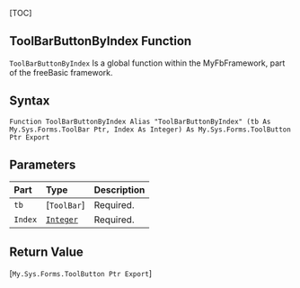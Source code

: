 [TOC]
## ToolBarButtonByIndex Function

`ToolBarButtonByIndex` Is a global function within the MyFbFramework, part of the freeBasic framework.
## Syntax

```freeBasic
Function ToolBarButtonByIndex Alias "ToolBarButtonByIndex" (tb As My.Sys.Forms.ToolBar Ptr, Index As Integer) As My.Sys.Forms.ToolButton Ptr Export
```

## Parameters

|Part|Type|Description|
| :------------ | :------------ | :------------ |
|`tb`|[`ToolBar`]|Required.|
|`Index`|[`Integer`]("https://www.freebasic.net/wiki/KeyPgInteger")|Required.|

## Return Value
[`My.Sys.Forms.ToolButton Ptr Export`]

